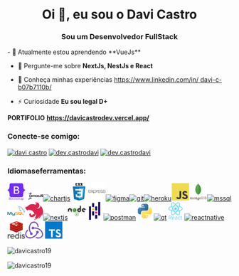 <h1 align="center">Oi 👋, eu sou o Davi Castro</h1>
<h3 align="center">Sou um Desenvolvedor FullStack</h3>
<!--
<p align="center"> <img  width="300px" border='20px' src="https://avatars.githubusercontent.com/u/48842971?v=4" alt="davicastro19" /> </p>

<p align="center"> <a href="https:/ /github.com/ryo-ma/github-profile-trophy"><img src="https://github-profile-trophy.vercel.app/?username=davicastro19" alt="davicastro19" /></a > </p>
-->
- 🌱 Atualmente estou aprendendo **VueJs**

- 💬 Pergunte-me sobre **NextJs, NestJs e React**

- 📄 Conheça minhas experiências [https://www.linkedin.com/in/ davi-c-b07b7110b/](https://www.linkedin.com/in/davi-c-b07b7110b/)

- ⚡ Curiosidade **Eu sou legal D+**

**PORTIFOLIO**
**https://davicastrodev.vercel.app/**

<h3 align="left">Conecte-se comigo:</h3>
<p align="left">
<a href="https://linkedin.com/in/davi castro" target="blank"><img align="center" src="https://raw.githubusercontent.com/rahuldkjain/github-profile-readme-generator/master/src/images/icons/Social/linked-in-alt.svg" alt="davi castro" height="30" width="40" /></a> <a href="
https ://instagram.com/dev.castrodavi" target="blank"><img align="center" src="https://raw.githubusercontent.com/rahuldkjain/github-profile-readme-generator/master/src/images/icons/Social/instagram.svg" alt="dev.castrodavi" height="30" width="40" /></a>
<a href="https://discord.gg/davicastro."  target="blank"><img align="center" src="https://encrypted-tbn0.gstatic.com/images?q=tbn:ANd9GcT0XBT-QCMAdoJDmkbJJDjG64OR9mpIxoiS-_tWGV57NZ7t47L-55OD66BVEchx42--nhQ&usqp=CAU" alt="dev.castrodavi" height="30" width="40" /></a>

<h3 align="left">Idiomaseferramentas:</h3>
<palign="left"><a href="https://getbootstrap.com"target="_blank"rel="noreferrer"><img src="https://raw.githubusercontent.com/devicons/devicon/master/icons/bootstrap/bootstrap-plain-wordmark.svg"alt="bootstrap"width="40"height="40"/></a><a href="https://canvasjs.com"target="_blank"rel="noreferrer"><img src="https://raw.githubusercontent.com/Hardik0307/Hardik0307/master/assets/canvasjs-charts.svg"alt="canvasjs"width="40"altura="40"/></a><a href="https://www.chartjs.org"target="_blank"rel="noreferrer"><img src="https://www.chartjs.org/media/logo-title.svg"alt="chartjs"width="40"height="40"/></a><a href="https://www.w3schools.com/css/"target="_blank"rel="noreferrer"><img src="https://raw.githubusercontent.com/devicons/devicon/master/icons/css3/css3-original-wordmark.svg"alt="css3"width="40"height="40"/></a><a href="https://expressjs.com"target="_blank"rel="noreferrer"><img src="https://raw.githubusercontent.com/devicons/devicon/master/icons/express/express-original-wordmark.svg"alt="express"width="40"height="40"/></a><a href="https://www.figma.com/"target="_blank"rel="noreferrer"><img src="https://www.vectorlogo.zone/logos/figma/figma-icon.svg"alt="figma"width="40"height="40"/></a><a href="https://git-scm.com/"target="_blank"rel="noreferrer"><img src="https://www.vectorlogo.zone/logos/git-scm/git-scm-icon.svg"alt="git"width="40"height="40"/></a><a href="https://heroku.com"target="_blank"rel="noreferrer"><img src="https://www.vectorlogo.zone/logos/heroku/heroku-icon.svg"alt="heroku"width="40"height="40"/></a><a href="https://developer.mozilla.org/en-US/docs/Web/JavaScript"target="_blank"rel="noreferrer"><img src="https://raw.githubusercontent.com/devicons/devicon/master/icons/javascript/javascript-original.svg"alt="javascript"width="40"height="40"/></a><a href="https://www.mongodb.com/"target="_blank"rel="noreferrer"><img src="https://raw.githubusercontent.com/devicons/devicon/master/icons/mongodb/mongodb-original-wordmark.svg"alt="mongodb"width="40"height="40"/></a><a href="https://www.microsoft.com/en-us/sql-server"target="_blank"rel="noreferrer"><img src="https://www.svgrepo.com/show/303229/microsoft-sql-server-logo.svg"alt="mssql"width="40"height="40"/></a><a href="https://www.mysql.com/"target="_blank"rel="noreferrer"><img src="https://raw.githubusercontent.com/devicons/devicon/master/icons/mysql/mysql-original-wordmark.svg"alt="mysql"width="40"height="40"/></a><a href="https://nestjs.com/"target="_blank"rel="noreferrer"><img src="https://raw.githubusercontent.com/devicons/devicon/master/icons/nestjs/nestjs-plain.svg"alt="nestjs"width="40"height="40"/></a><a href="https://nextjs.org/"target="_blank"rel="noreferrer"><img src="https://cdn.worldvectorlogo.com/logos/nextjs-2.svg"alt="nextjs"width="40"height="40"/></a><a href="https://nodejs.org"target="_blank"rel="noreferrer"><img src="https://raw.githubusercontent.com/devicons/devicon/master/icons/nodejs/nodejs-original-wordmark.svg"alt="nodejs"width="40"height="40"/></a><a href="https://pandas.pydata.org/"target="_blank"rel="noreferrer"><img src="https://raw.githubusercontent.com/devicons/devicon/2ae2a900d2f041da66e950e4d48052658d850630/icons/pandas/pandas-original.svg"alt="pandas"width="40"height="40"/></a><a href="https://postman.com"target="_blank"rel="noreferrer"><img src="https://www.vectorlogo.zone/logos/getpostman/getpostman-icon.svg"alt="postman"width="40"height="40"/></a><a href="https://www.python.org"target="_blank"rel="noreferrer"><img src="https://raw.githubusercontent.com/devicons/devicon/master/icons/python/python-original.svg"alt="python"width="40"height="40"/></a><a href="https://www.qt.io/"target="_blank"rel="noreferrer"><img src="https://upload.wikimedia.org/wikipedia/commons/0/0b/Qt_logo_2016.svg"alt="qt"width="40"height="40"/></a><a href="https://reactjs.org/"target="_blank"rel="noreferrer"><img src="https://raw.githubusercontent.com/devicons/devicon/master/icons/react/react-original-wordmark.svg"alt="react"width="40"height="40"/></a><a href="https://reactnative.dev/"target="_blank"rel="noreferrer"><img src="https://reactnative.dev/img/header_logo.svg"alt="reactnative"width="40"height="40"/></a><a href="https://redis.io"target="_blank"rel="noreferrer"><img src="https://raw.githubusercontent.com/devicons/devicon/master/icons/redis/redis-original-wordmark.svg"alt="redis"width="40"height="40"/></a><a href="https://redux.js.org"target="_blank"rel="noreferrer"><img src="https://raw.githubusercontent.com/devicons/devicon/master/icons/redux/redux-original.svg"alt="redux"width="40"height="40"/></a>
  <a href="https://www.typescriptlang.org/"target="_blank"rel="noreferrer"><img src="https://raw.githubusercontent.com/devicons/devicon/master/icons/typescript/typescript-original.svg"alt="typescript"width="40"height="40"/></a></p>

<p><imgalign="left"src="https://github-readme-stats.vercel.app/api/top-langs?username=davicastro19&show_icons=true&locale=en&layout=compact"alt="davicastro19"/></p>

<p> <img align="center" src="https://github-readme-stats.vercel.app/api?username=davicastro19&show_icons=true&locale=en" alt="davicastro19" /> </p>

<p><img align="center" src="https://github-readme-streak-stats.herokuapp.com/?user=davicastro19&" alt="davicastro19" /></p>
